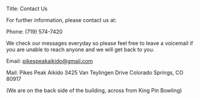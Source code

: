 Title: Contact Us

For further information, please contact us at:

Phone:
(719) 574-7420

We check our messages everyday so please feel free to leave a 
voicemail if you are unable to reach anyone and we will get back to you.

Email:
<pikespeakaikido@gmail.com>

Mail:
Pikes Peak Aikido
3425 Van Teylingen Drive
Colorado Springs, CO 80917

(We are on the back side of the building, across from King Pin Bowling)

